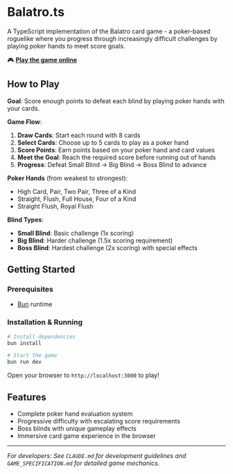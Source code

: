 # Balatro.ts

A TypeScript implementation of the Balatro card game - a poker-based roguelike where you progress through increasingly difficult challenges by playing poker hands to meet score goals.

🎮 **[Play the game online](https://swen128.github.io/balatro/)**

## How to Play

**Goal**: Score enough points to defeat each blind by playing poker hands with your cards.

**Game Flow**:
1. **Draw Cards**: Start each round with 8 cards
2. **Select Cards**: Choose up to 5 cards to play as a poker hand
3. **Score Points**: Earn points based on your poker hand and card values
4. **Meet the Goal**: Reach the required score before running out of hands
5. **Progress**: Defeat Small Blind → Big Blind → Boss Blind to advance

**Poker Hands** (from weakest to strongest):
- High Card, Pair, Two Pair, Three of a Kind
- Straight, Flush, Full House, Four of a Kind
- Straight Flush, Royal Flush

**Blind Types**:
- **Small Blind**: Basic challenge (1x scoring)
- **Big Blind**: Harder challenge (1.5x scoring requirement)
- **Boss Blind**: Hardest challenge (2x scoring) with special effects

## Getting Started

### Prerequisites
- [Bun](https://bun.sh) runtime

### Installation & Running
```bash
# Install dependencies
bun install

# Start the game
bun run dev
```

Open your browser to `http://localhost:3000` to play!

## Features

- Complete poker hand evaluation system
- Progressive difficulty with escalating score requirements
- Boss blinds with unique gameplay effects
- Immersive card game experience in the browser

---

*For developers: See `CLAUDE.md` for development guidelines and `GAME_SPECIFICATION.md` for detailed game mechanics.*